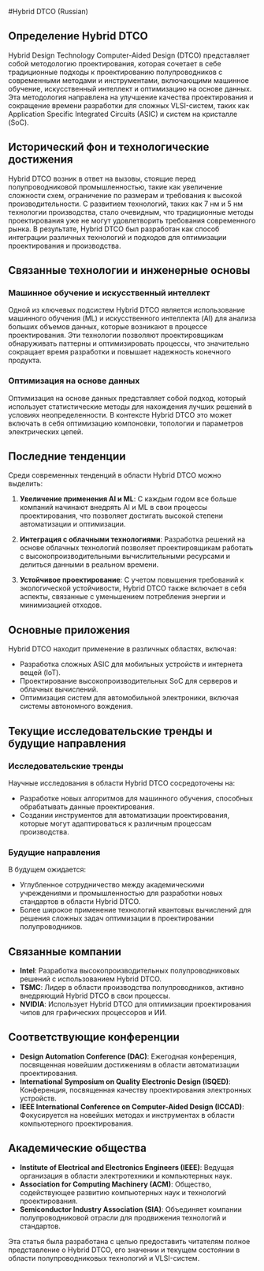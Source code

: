 #Hybrid DTCO (Russian)

## Определение Hybrid DTCO

Hybrid Design Technology Computer-Aided Design (DTCO) представляет собой методологию проектирования, которая сочетает в себе традиционные подходы к проектированию полупроводников с современными методами и инструментами, включающими машинное обучение, искусственный интеллект и оптимизацию на основе данных. Эта методология направлена на улучшение качества проектирования и сокращение времени разработки для сложных VLSI-систем, таких как Application Specific Integrated Circuits (ASIC) и систем на кристалле (SoC).

## Исторический фон и технологические достижения

Hybrid DTCO возник в ответ на вызовы, стоящие перед полупроводниковой промышленностью, такие как увеличение сложности схем, ограничение по размерам и требования к высокой производительности. С развитием технологий, таких как 7 нм и 5 нм технологии производства, стало очевидным, что традиционные методы проектирования уже не могут удовлетворить требования современного рынка. В результате, Hybrid DTCO был разработан как способ интеграции различных технологий и подходов для оптимизации проектирования и производства.

## Связанные технологии и инженерные основы

### Машинное обучение и искусственный интеллект

Одной из ключевых подсистем Hybrid DTCO является использование машинного обучения (ML) и искусственного интеллекта (AI) для анализа больших объемов данных, которые возникают в процессе проектирования. Эти технологии позволяют проектировщикам обнаруживать паттерны и оптимизировать процессы, что значительно сокращает время разработки и повышает надежность конечного продукта.

### Оптимизация на основе данных

Оптимизация на основе данных представляет собой подход, который использует статистические методы для нахождения лучших решений в условиях неопределенности. В контексте Hybrid DTCO это может включать в себя оптимизацию компоновки, топологии и параметров электрических цепей.

## Последние тенденции

Среди современных тенденций в области Hybrid DTCO можно выделить:

1. **Увеличение применения AI и ML**: С каждым годом все больше компаний начинают внедрять AI и ML в свои процессы проектирования, что позволяет достигать высокой степени автоматизации и оптимизации.
   
2. **Интеграция с облачными технологиями**: Разработка решений на основе облачных технологий позволяет проектировщикам работать с высокопроизводительными вычислительными ресурсами и делиться данными в реальном времени.

3. **Устойчивое проектирование**: С учетом повышения требований к экологической устойчивости, Hybrid DTCO также включает в себя аспекты, связанные с уменьшением потребления энергии и минимизацией отходов.

## Основные приложения

Hybrid DTCO находит применение в различных областях, включая:

- Разработка сложных ASIC для мобильных устройств и интернета вещей (IoT).
- Проектирование высокопроизводительных SoC для серверов и облачных вычислений.
- Оптимизация систем для автомобильной электроники, включая системы автономного вождения.

## Текущие исследовательские тренды и будущие направления

### Исследовательские тренды

Научные исследования в области Hybrid DTCO сосредоточены на:

- Разработке новых алгоритмов для машинного обучения, способных обрабатывать данные проектирования.
- Создании инструментов для автоматизации проектирования, которые могут адаптироваться к различным процессам производства.

### Будущие направления

В будущем ожидается:

- Углубленное сотрудничество между академическими учреждениями и промышленностью для разработки новых стандартов в области Hybrid DTCO.
- Более широкое применение технологий квантовых вычислений для решения сложных задач оптимизации в проектировании полупроводников.

## Связанные компании

- **Intel**: Разработка высокопроизводительных полупроводниковых решений с использованием Hybrid DTCO.
- **TSMC**: Лидер в области производства полупроводников, активно внедряющий Hybrid DTCO в свои процессы.
- **NVIDIA**: Использует Hybrid DTCO для оптимизации проектирования чипов для графических процессоров и ИИ.

## Соответствующие конференции

- **Design Automation Conference (DAC)**: Ежегодная конференция, посвященная новейшим достижениям в области автоматизации проектирования.
- **International Symposium on Quality Electronic Design (ISQED)**: Конференция, посвященная качеству проектирования электронных устройств.
- **IEEE International Conference on Computer-Aided Design (ICCAD)**: Фокусируется на новейших методах и инструментах в области компьютерного проектирования.

## Академические общества

- **Institute of Electrical and Electronics Engineers (IEEE)**: Ведущая организация в области электротехники и компьютерных наук.
- **Association for Computing Machinery (ACM)**: Общество, содействующее развитию компьютерных наук и технологий проектирования.
- **Semiconductor Industry Association (SIA)**: Объединяет компании полупроводниковой отрасли для продвижения технологий и стандартов.

Эта статья была разработана с целью предоставить читателям полное представление о Hybrid DTCO, его значении и текущем состоянии в области полупроводниковых технологий и VLSI-систем.